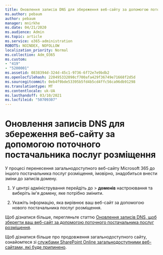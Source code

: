 ```yaml
---
title: Оновлення записів DNS для збереження веб-сайту за допомогою поточного постачальника послуг розміщення
ms.author: pebaum
author: pebaum
manager: mnirkhe
ms.date: 04/21/2020
ms.audience: Admin
ms.topic: article
ms.service: o365-administration
ROBOTS: NOINDEX, NOFOLLOW
localization_priority: Normal
ms.collection: Adm_O365
ms.custom:
- "419"
- "5200001"
ms.assetid: 0838394d-324d-45c1-9736-6f72e7e9bdb2
ms.openlocfilehash: 220495332098cf700afa429f36749e71668f2d5d
ms.sourcegitcommit: 0eb4f9bde53395b5fd4b5cd4ffc56ca96db91298
ms.translationtype: MT
ms.contentlocale: uk-UA
ms.lasthandoff: 03/10/2021
ms.locfileid: "50709307"
---
```

# <a name="update-dns-records-to-keep-your-website-with-your-current-hosting-provider"></a>Оновлення записів DNS для збереження веб-сайту за допомогою поточного постачальника послуг розміщення

У процесі перенесення загальнодоступного веб-сайту Microsoft 365 до іншого постачальника послуг розміщення, імовірно, знадобиться внести зміни до записів домену.
  
1. У центрі адміністрування перейдіть до  \> **доменів** настроювання та виберіть ім'я домену, яке потрібно змінити.

2. Укажіть інформацію, яка вирівнює ваш веб-сайт за допомогою нового постачальника послуг розміщення.

Щоб дізнатися більше, перегляньте статтю [Оновлення записів DNS, щоб зберегти ваш веб-сайт за допомогою поточного постачальника послуг розміщення](https://docs.microsoft.com/microsoft-365/admin/dns/update-dns-records-to-retain-current-hosting-provider?view=o365-worldwide).
  
Щоб дізнатися більше про продовження загальнодоступного сайту, ознайомтеся зі [службами SharePoint Online загальнодоступними веб-сайтами, які буде припинено](https://support.office.com/article/sharepoint-online-public-websites-to-be-discontinued-e86bfd2f-5c7d-446f-a430-7cfcc0130916).
